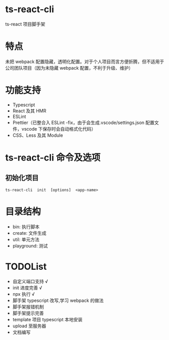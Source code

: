 # ts-react-cli

ts-react 项目脚手架

# 特点

未把 webpack 配置隐藏，透明化配置。对于个人项目而言方便折腾，但不适用于公司团队项目（因为未隐藏 webpack 配置，不利于升级、维护）

# 功能支持

- Typescript
- React 及其 HMR
- ESLint
- Prettier（已整合入 ESLint -fix，由于会生成.vscode/settings.json 配置文件，vscode 下保存时会自动格式化代码）
- CSS、Less 及其 Module

# ts-react-cli 命令及选项

## 初始化项目

```
ts-react-cli  init  [options]  <app-name>
```

# 目录结构

- bin: 执行脚本
- create: 文件生成
- util: 单元方法
- playground: 测试

# TODOList

- 自定义端口支持 √
- init 进度完善 √
- npx 执行 √
- 脚手架 typescript 改写,学习 webpack 的做法
- 脚手架报错机制
- 脚手架提示完善
- template 项目 typescript 本地安装
- upload 至服务器
- 文档编写
